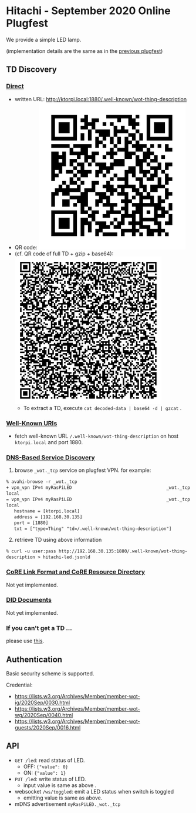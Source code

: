 # Hitachi - September 2020 Online Plugfest

We provide a simple LED lamp.

(implementation details are the same as in the [previous plugfest](../../../2020.06.Online/TDs/Hitachi/README.md))

## TD Discovery

### [Direct](https://w3c.github.io/wot-discovery/#introduction-direct)

- written URL: http://ktorpi.local:1880/.well-known/wot-thing-description
- QR code: ![QR code of above URL](td-url.svg)
- (cf. QR code of full TD + gzip + base64): ![QR code of the full TD](td-full.svg)
  - To extract a TD, execute `cat decoded-data | base64 -d | gzcat` .

### [Well-Known URIs](https://w3c.github.io/wot-discovery/#introduction-well-known)

- fetch well-known URL `/.well-known/wot-thing-description` on host `ktorpi.local` and port 1880.

### [DNS-Based Service Discovery](https://w3c.github.io/wot-discovery/#introduction-dns-sd)

1. browse `_wot._tcp` service on plugfest VPN.  for example:
```
% avahi-browse -r _wot._tcp
+ vpn_vpn IPv4 myRasPiLED                                    _wot._tcp            local
= vpn_vpn IPv4 myRasPiLED                                    _wot._tcp            local
   hostname = [ktorpi.local]
   address = [192.168.30.135]
   port = [1880]
   txt = ["type=Thing" "td=/.well-known/wot-thing-description"]
```
2. retrieve TD using above information
```
% curl -u user:pass http://192.168.30.135:1880/.well-known/wot-thing-description > hitachi-led.jsonld
```

### [CoRE Link Format and CoRE Resource Directory](https://w3c.github.io/wot-discovery/#introduction-core-rd)
Not yet implemented.

### [DID Documents](https://w3c.github.io/wot-discovery/#introduction-did)
Not yet implemented.

### If you can't get a TD ...

please use [this](./hitachi-led.jsonld).

## Authentication

Basic security scheme is supported.

Credential:
- https://lists.w3.org/Archives/Member/member-wot-ig/2020Sep/0030.html
- https://lists.w3.org/Archives/Member/member-wot-wg/2020Sep/0040.html
- https://lists.w3.org/Archives/Member/member-wot-guests/2020Sep/0016.html

## API

* `GET /led`: read status of LED.
  - OFF: `{"value": 0}`
  - ON:  `{"value": 1}`
* `PUT /led`: write status of LED.
  - input value is same as above .
* websocket `/ws/toggled`: emit a LED status when switch is toggled
  - emitting value is same as above.
* mDNS advertisement `myRasPiLED._wot._tcp`
